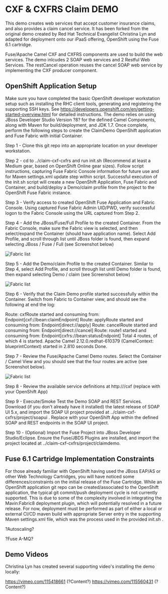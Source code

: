 CXF & CXFRS Claim DEMO
======================================================
This demo creates web services that accept customer insurance claims, and also provides a claim cancel service.  It has been forked from the original demo created by Red Hat Technical Evangelist Christina Lyn and adapted for deployment onto our iPaaS offering, OpenShift using the Fuse 6.1 cartridge.

Fuse/Apache Camel CXF and CXFRS components are used to build the web services. The demo inlcudes 2 SOAP web services and 2 Restful Web Services. The restCancel operation reuses the cancel SOAP web service by implementing the CXF producer component.

OpenShift Application Setup
---------------------------
Make sure you have completed the basic OpenShift developer workstation setup such as installing the RHC client tools, generating and registering the supporting SSH keys.  See https://developers.openshift.com/en/getting-started-overview.html for detailed instructions.  The demo relies on using JBoss Developer Studio Version ?8? for the defined Camel Components, along with Maven for build/deployment, and JDK 1.7. Once complete, perform the following steps to create the ClaimDemo OpenShift application and Fuse Fabric with initial Container.

Step 1 - Clone this git repo into an appropriate location on your developer workstation.

Step 2 - cd to ../claim-cxf-cxfrs and run init.sh <openshift namespace> <openshift domain> <application name> <gear size> (Recommend at least a Medium gear, based on OpenShift Online gear sizes).  Follow script instructions, capturing Fuse Fabric Console information for future use and for Maven settings.xml update step within script.  Successful execution of the init.sh script will create a new OpenShift Application, Fuse Fabric and Container, and build/deploy a Demo/claim profile from the project to the OpenShift Fuse Fabric instance.

Step 3 - Verify access to created OpenShift Fuse Application and Fabric Console.  Using captured Fuse Fabric Admin UID/PWD, verify successful logon to the Fabric Console using the URL captured from Step 2.

Step 4 - Add the JBoss/Fuse/Full Profile to the created Container.  From the Fabric Console, make sure the Fabric view is selected, and then select/expand the Container (should have application name).  Select Add Profile, and scroll through list until JBoss folder is found, then expand selecting JBoss / Fuse / Full (see Screenshot below)

![Fabric list](https://raw.githubusercontent.com/ghoelzer-rht/claim-cxf-cxfrs/master/doc/pic/01-fabric-container-list.png?raw=true)

Step 5 - Add the Demo/claim Profile to the created Container.  Similar to Step 4, select Add Profile, and scroll through list until Demo folder is found, then expand selecting Demo / claim (see Screenshot below)

![Fabric list](https://raw.githubusercontent.com/weimeilin79/claim-cxf-cxfrs/master/doc/pic/06-fabric-add-demo-claim.png?raw=true)

Step 6 - Verify that the Claim Demo profile started successfully within the Container. Switch from Fabric to Container view, and should see the following at end the log:

Route: cxfRoute started and consuming from: Endpoint[cxf://bean:claimEndpoint]
Route: applyRoute started and consuming from: Endpoint[direct://apply]
Route: cancelRoute started and consuming from: Endpoint[direct://cancel]
Route: route1 started and consuming from: Endpoint[cxfrs://bean:statusEndpoint]
Total 4 routes, of which 4 is started.
Apache Camel 2.12.0.redhat-610379 (CamelContext: blueprintContext) started in 2.810 seconds
Done.

Step 7 - Review the Fuse/Apache Camel Demo routes.  Select the Container / Camel  View and you should see that the four routes are active (see Screenshot below).

![Fabric list](https://raw.githubusercontent.com/weimeilin79/claim-cxf-cxfrs/master/doc/pic/07-fabric-fuse-camel-routes.png?raw=true)

Step 8 - Review the available service definitions at http://<application url>/cxf (replace <application url> with your OpenShift App)

Step 9 - Execute/Smoke Test the Demo SOAP and REST Services.  Download (if you don't already have it installed) the latest release of SOAP UI 5.x, and import the SOAP UI project provided at ../claim-cxf-cxfrs/project/soapui .  Replace <application url> with your OpenShift App within the defined SOAP and REST endpoints in the SOAP UI project.

Step 10 - (Optional) Import the Fuse Project into JBoss Developer Studio/Eclipse.  Ensure the Fuse/JBDS Plugins are installed, and import the project located at ../claim-cxf-cxfrs/project/claimdemo.  
  

Fuse 6.1 Cartridge Implementation Constraints
---------------------------------------------
For those already familiar with OpenShift having used the JBoss EAP/AS or other Web Technology Cartridges, you will have noticed some differences/constraints on the initial release of the Fuse Cartridge.  While an OpenShift application git repo can be created/associated to the OpenShift application, the typical git commit/push deployment cycle is not currently supported.  This is due to some of the complexity involved in integrating the Mavin:Fabric8 deployment plugin, which will potentially resolved in a future release.  For now, deployment must be performed as part of either a local or external CI/CD maven build with appropriate Server entry in the supporting Maven settings.xml file, which was the process used in the provided init.sh .

?Autoscaling?

?Fuse A-MQ?

Demo Videos
-----------------------

Christina Lyn has created several supporting video's installing the demo locally:

https://vimeo.com/115418661  (?Content?)
https://vimeo.com/115560431  (?Content?)
